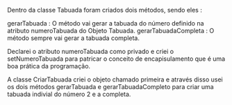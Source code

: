 Dentro da classe Tabuada foram criados dois métodos, sendo eles : 

gerarTabuada : O método vai gerar a tabuada do número definido na atributo numeroTabuada do Objeto Tabuada. 
gerarTabuadaCompleta : O método sempre vai gerar a tabuada completa. 

Declarei o atributo numeroTabuada como privado e criei o setNumeroTabuada para patricar o conceito de encapisulamento que é uma boa prática da programação.



A classe CriarTabuada criei o objeto chamado primeira e através disso usei os dois métodos gerarTabuada e gerarTabuadaCompleto para criar uma tabuada indivial do número 2 e a completa.












